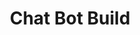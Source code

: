 ---
title: 'Chat Bot Build'
slug: 'chatbot-build'
contentType: 'Exercise'
contentSrc: '@MakeSchool/ChatbotDemo'
---